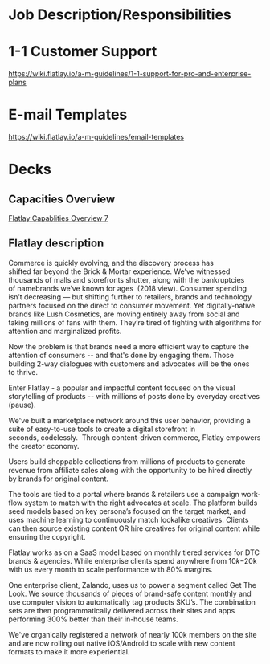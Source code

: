 <!-- TITLE: Sales/Account Management-->

# Job Description/Responsibilities
# 1-1 Customer Support
https://wiki.flatlay.io/a-m-guidelines/1-1-support-for-pro-and-enterprise-plans

# E-mail Templates
https://wiki.flatlay.io/a-m-guidelines/email-templates

# Decks
## Capacities Overview
[Flatlay Capablities Overview 7](/uploads/flatlay-capablities-overview-7.pdf "Flatlay Capablities Overview 7")

## Flatlay description
Commerce is quickly evolving, and the discovery process has shifted far beyond the Brick & Mortar experience. We’ve witnessed thousands of malls and storefronts shutter, along with the bankruptcies of namebrands we’ve known for ages  (2018 view).
Consumer spending isn’t decreasing — but shifting further to retailers, brands and technology partners focused on the direct to consumer movement. Yet digitally-native brands like Lush Cosmetics, are moving entirely away from social and taking millions of fans with them. They’re tired of fighting with algorithms for attention and marginalized profits.

Now the problem is that brands need a more efficient way to capture the attention of consumers -- and that's done by engaging them. Those building 2-way dialogues with customers and advocates will be the ones to thrive.

Enter Flatlay - a popular and impactful content focused on the visual storytelling of products -- with millions of posts done by everyday creatives (pause).

We've built a marketplace network around this user behavior, providing a suite of easy-to-use tools to create a digital storefront in seconds, codelessly. 
Through content-driven commerce, Flatlay empowers the creator economy. 

Users build shoppable collections from millions of products to generate revenue from affiliate sales along with the opportunity to be hired directly by brands for original content.

The tools are tied to a portal where brands & retailers use a campaign work-flow system to match with the right advocates at scale. The platform builds seed models based on key persona’s focused on the target market, and uses machine learning to continuously match lookalike creatives. Clients can then source existing content OR hire creatives for original content while ensuring the copyright.

Flatlay works as on a SaaS model based on monthly tiered services for DTC brands & agencies. While enterprise clients spend anywhere from $10k-$20k with us every month to scale performance with 80% margins.

One enterprise client, Zalando, uses us to power a segment called Get The Look. We source thousands of pieces of brand-safe content monthly and use computer vision to automatically tag products SKU’s. The combination sets are then programmatically delivered across their sites and apps performing 300% better than their in-house teams.

We've organically registered a network of nearly 100k members on the site and are now rolling out native iOS/Android to scale with new content formats to make it more experiential.
